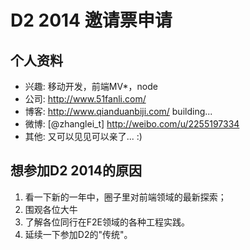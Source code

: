 # D2 2014 邀请票申请

## 个人资料

- 兴趣: 移动开发，前端MV*，node
- 公司: http://www.51fanli.com/
- 博客: http://www.qianduanbiji.com/ building...
- 微博: [@zhanglei_t] http://weibo.com/u/2255197334
- 其他: 又可以见见可以亲了... :)

## 想参加D2 2014的原因

1. 看一下新的一年中，圈子里对前端领域的最新探索；
2. 围观各位大牛
3. 了解各位同行在F2E领域的各种工程实践。
4. 延续一下参加D2的"传统"。
